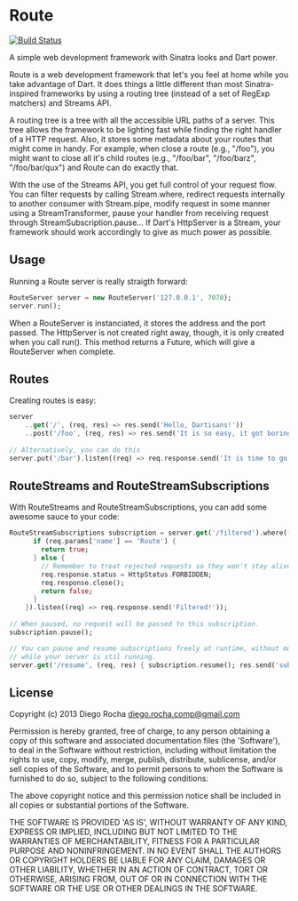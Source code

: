 Route
=====
[![Build Status](https://drone.io/github.com/Dreckr/Route/status.png)](https://drone.io/github.com/Dreckr/Route/latest)

A simple web development framework with Sinatra looks and Dart power.

Route is a web development framework that let's you feel at home while you take advantage of Dart. It does
things a little different than most Sinatra-inspired frameworks by using a routing tree (instead of a set of RegExp
matchers) and Streams API.

A routing tree is a tree with all the accessible URL paths of a server. This tree allows the framework to be lighting 
fast while finding the right handler of a HTTP request. Also, it stores some metadata about your routes that might
come in handy. For example, when close a route (e.g., "/foo"), you might want to close all it's child routes (e.g., 
"/foo/bar", "/foo/barz", "/foo/bar/qux") and Route can do exactly that.

With the use of the Streams API, you get full control of your request flow. You can filter requests by calling 
Stream.where, redirect requests internally to another consumer with Stream.pipe, modify request in some manner using
a StreamTransformer, pause your handler from receiving request through StreamSubscription.pause... If Dart's HttpServer 
is a Stream, your framework should work accordingly to give as much power as possible.

Usage
-----
Running a Route server is really straigth forward:

```dart
RouteServer server = new RouteServer('127.0.0.1', 7070);
server.run();
```

When a RouteServer is instanciated, it stores the address and the port passed. The HttpServer is not created right away,
though, it is only created when you call run(). This method returns a Future, which will give a RouteServer when
complete.

Routes
------
Creating routes is easy:
```dart
server
	..get('/', (req, res) => res.send('Hello, Dartisans!'))
	..post('/foo', (req, res) => res.send('It is so easy, it got boring already... or maybe not!'));
	
// Alternatively, you can do this
server.put('/bar').listen((req) => req.response.send('It is time to go to the bar'));
```

RouteStreams and RouteStreamSubscriptions
------------------------------------------
With RouteStreams and RouteStreamSubscriptions, you can add some awesome sauce to your code:
```dart
RouteStreamSubscriptions subscription = server.get('/filtered').where((req) {
      if (req.params['name'] == 'Route') {
        return true;
      } else {
      	// Remember to treat rejected requests so they won't stay alive waiting for a response... forever...
        req.response.status = HttpStatus.FORBIDDEN;
        req.response.close();
        return false;
      }
    }).listen((req) => req.response.send('Filtered!'));
    
// When paused, no request will be passed to this subscription.
subscription.pause();

// You can pause and resume subscriptions freely at runtime, without much trouble. This way, you can control your routes
// while your server is stil running. 
server.get('/resume', (req, res) { subscription.resume(); res.send('subscription resumed!'); });
```

License
-------

Copyright (c) 2013 Diego Rocha <diego.rocha.comp@gmail.com>

Permission is hereby granted, free of charge, to any person obtaining
a copy of this software and associated documentation files (the
'Software'), to deal in the Software without restriction, including
without limitation the rights to use, copy, modify, merge, publish,
distribute, sublicense, and/or sell copies of the Software, and to
permit persons to whom the Software is furnished to do so, subject to
the following conditions:

The above copyright notice and this permission notice shall be
included in all copies or substantial portions of the Software.

THE SOFTWARE IS PROVIDED 'AS IS', WITHOUT WARRANTY OF ANY KIND,
EXPRESS OR IMPLIED, INCLUDING BUT NOT LIMITED TO THE WARRANTIES OF
MERCHANTABILITY, FITNESS FOR A PARTICULAR PURPOSE AND NONINFRINGEMENT.
IN NO EVENT SHALL THE AUTHORS OR COPYRIGHT HOLDERS BE LIABLE FOR ANY
CLAIM, DAMAGES OR OTHER LIABILITY, WHETHER IN AN ACTION OF CONTRACT,
TORT OR OTHERWISE, ARISING FROM, OUT OF OR IN CONNECTION WITH THE
SOFTWARE OR THE USE OR OTHER DEALINGS IN THE SOFTWARE.
